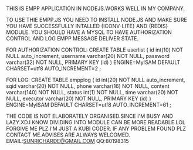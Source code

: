 THIS IS EMPP APPLICATION IN NODEJS.WORKS WELL IN MY COMPANY.

TO USE THIE EMPP.JS YOU NEED TO INSTALL NODE.JS AND MAKE SURE YOU HAVE SUCCESSFULLY INTALLED {ICONV-LITE} AND {REDIS} MODULE. YOU SHOULD HAVE A MYSQL TO HAVE AUTHORIZATION CONTROL AND LOG EMPP MESSAGE DELIVER STATE.

FOR AUTHORIZATION CONTROL: CREATE TABLE userlist ( id int(10) NOT NULL auto_increment, username varchar(20) NOT NULL, password varchar(32) NOT NULL, PRIMARY KEY (id) ) ENGINE=MyISAM DEFAULT CHARSET=utf8 AUTO_INCREMENT=2 ;

FOR LOG: CREATE TABLE empplog ( id int(20) NOT NULL auto_increment, sqid varchar(20) NOT NULL, phone varchar(16) NOT NULL, content varchar(140) NOT NULL, status int(1) NOT NULL, time varchar(20) NOT NULL, executor varchar(20) NOT NULL, PRIMARY KEY (id) ) ENGINE=MyISAM DEFAULT CHARSET=utf8 AUTO_INCREMENT=61 ;

THE CODE IS NOT ELABORATELY ORGANISED.SINCE I'M BUSY AND LAZY.XD.I KNOW DIVIDING INTO MODULE CAN BE MORE READABLE.LOL FORGIVE ME PLZ.I'M JUST A KUBI CODER. IF ANY PROBLEM FOUND PLZ CONTACT ME.ADVISES ARE ALWAYS WELCOMED. EMAIL:SUNRICHARDE@GMAIL.COM QQ:80198315
